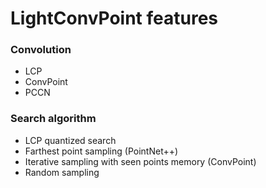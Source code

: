 # LightConvPoint features

### Convolution
* LCP
* ConvPoint
* PCCN

### Search algorithm
* LCP quantized search
* Farthest point sampling (PointNet++)
* Iterative sampling with seen points memory (ConvPoint)
* Random sampling